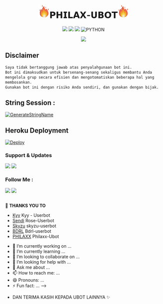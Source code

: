 <h1 align="center"><img src="./resources/extras/GeezFire.gif" width="35px">𝗣𝗛𝗜𝗟𝗔𝗫-𝗨𝗕𝗢𝗧<img src="./resources/extras/GeezFire.gif" width="35px"></h1>

<p align="center">
    <a href="https://github.com/Philaxx/Philaxx-Ubot/commits/Philax-Ubot"><img src="https://img.shields.io/github/last-commit/Philaxx/Philaxx-Ubot?color=ff0000&logo=github&logoColor=ffffff&style=for-the-badge" /></a>
    <a href="https://github.com/Philaxx/Philaxx-Ubot"> <img src="https://img.shields.io/github/repo-size/Philaxx/Philaxx-Ubot?logo=github&style=for-the-badge" /></a>
    <a href="https://pypi.org/project/Telethon/"><img src="https://img.shields.io/pypi/v/telethon?color=important&label=telethon&logo=python&logoColor=brightgreen&style=for-the-badge" /></a>
    <img alt="PYTHON" src="https://img.shields.io/badge/PYTHON-v3.9.6-purple?style=for-the-badge&logo=appveyor"/>
    </p>


<p align="center">
  <img src="https://telegra.ph/file/3e63de838f3094a6fc8e4.jpg">
</p>


## Disclaimer

```
Saya tidak bertanggung jawab atas penyalahgunaan bot ini.
Bot ini dimaksudkan untuk bersenang-senang sekaligus membantu Anda
mengelola grup secara efisien dan mengotomatiskan beberapa hal yang membosankan.
Gunakan bot ini dengan risiko Anda sendiri, dan gunakan dengan bijak.
```


## String Session :
[![GenerateStringName](https://img.shields.io/badge/repl.it-generateStringName-white)](https://replit.com/@rizkyhmdanii16/StringSession)


## Heroku Deployment
[![Deploy](https://www.herokucdn.com/deploy/button.svg)](https://heroku.com/deploy?template=https://github.com/Philaxx/Philaxx-Ubot)


### Support & Updates 
<a href="https://t.me/IDnyaPhilax"><img src="https://img.shields.io/badge/Join-Group%20Support-red.svg?style=for-the-badge&logo=Telegram"></a> <a href="https://t.me/Lodmlbb"><img src="https://img.shields.io/badge/Join-Updates%20Channel-white.svg?style=for-the-badge&logo=Telegram"></a>

### Follow Me :
<p align="left">
<a href="https://github.com/Philaxx"><img src="https://img.shields.io/badge/GitHub-Follow%20on%20GitHub-inactive.svg?logo=github"></a> <a href="https://instagram.com/kimi_nonawa_"><img src="https://img.shields.io/badge/Instagram-Follow%20on%20Instagram-important.svg?logo=instagram"></a>
</p>

##

🔰 **THANKS YOU TO**
*   [Kyy](https://github.com/muhammadrizky16/Kyy-Userbot)   Kyy - Userbot
*   [Sendi](https://github.com/SendiAp/Rose-Userbot)   Rose-Userbot
*   [Skyzu](https://github.com/Skyzu/skyzu-userbot)    skyzu-userbot
*   [BDRL](https://github.com/Yansaii/Bdrl-Uerbot)     Bdrl-userbot
*   [PHILAXX](https://github.com/Philaxx/Philax-Ubot)  Philaxx-Ubot

- 🔭 I’m currently working on ...
- 🌱 I’m currently learning ...
- 👯 I’m looking to collaborate on ...
- 🤔 I’m looking for help with ...
- 💬 Ask me about ...
- 📫 How to reach me: ...
- 😄 Pronouns: ...
- ⚡ Fun fact: ...
-->
*   DAN TERIMA KASIH KEPADA UBOT LAINNYA ✨
